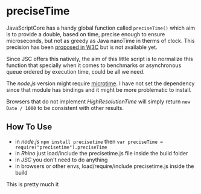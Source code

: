 preciseTime
===========

JavaScriptCore has a handy global function called `preciseTime()` which aim is to provide a double, based on time, precise enough to ensure microseconds, but not as greedy as Java nanoTime in therms of clock.
This precision has been [proposed in W3C](http://dvcs.w3.org/hg/webperf/raw-file/tip/specs/HighResolutionTime/Overview.html#performance) but is not available yet.

Since JSC offers this natively, the aim of this little script is to normalize this function that specially when it comes to benchmarks or asynchronous queue ordered by execution time, could be all we need.

The *node.js* version might require [microtime](https://github.com/wadey/node-microtime).
I have not set the dependency since that module has bindings and it might be more problematic to install.

Browsers that do not implement *HighResolutionTime* will simply return `new Date / 1000` to be consistent with other results.

How To Use
----------

  * in *node.js* `npm install precisetime` then `var preciseTime = require("precisetime").preciseTime`
  * in *Rhino* just load/include the precisetime.js file inside the build folder
  * in *JSC* you don't need to do anything
  * in browsers or other envs, load/require/include precisetime.js inside the build

This is pretty much it